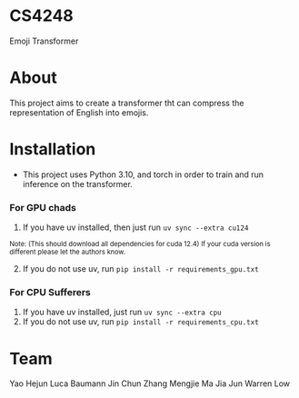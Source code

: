 # CS4248
Emoji Transformer

# About
This project aims to create a transformer tht can compress the representation of English into emojis.

# Installation
- This project uses Python 3.10, and torch in order to train and run inference on the transformer.

### For GPU chads
1) If you have uv installed, then just run `uv sync --extra cu124` 

<sub>Note: (This should download all dependencies for cuda 12.4) If your cuda version is different please let the authors know.</sub>

2) If you do not use uv, run `pip install -r requirements_gpu.txt` 

### For CPU Sufferers
1) If you have uv installed, just run `uv sync --extra cpu`
2) If you do not use uv, run `pip install -r requirements_cpu.txt`


# Team
Yao Hejun
Luca Baumann
Jin Chun
Zhang Mengjie
Ma Jia Jun
Warren Low
